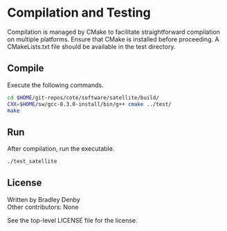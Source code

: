 # Compilation and Testing

Compilation is managed by CMake to facilitate straightforward compilation on
multiple platforms. Ensure that CMake is installed before proceeding. A
CMakeLists.txt file should be available in the test directory.

## Compile

Execute the following commands.

```bash
cd $HOME/git-repos/cote/software/satellite/build/
CXX=$HOME/sw/gcc-8.3.0-install/bin/g++ cmake ../test/
make
```

## Run

After compilation, run the executable.

```bash
./test_satellite
```

## License

Written by Bradley Denby  
Other contributors: None

See the top-level LICENSE file for the license.
